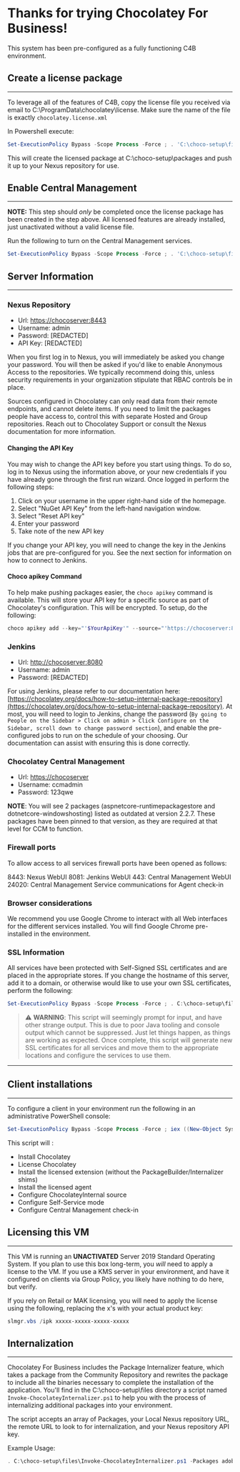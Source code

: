 # Thanks for trying Chocolatey For Business!

This system has been pre-configured as a fully functioning C4B environment.

## Create a license package

___

To leverage all of the features of C4B, copy the license file you received via email to C:\ProgramData\chocolatey\license. Make sure the name of the file is exactly `chocolatey.license.xml`

In Powershell execute:

```powershell
Set-ExecutionPolicy Bypass -Scope Process -Force ; . 'C:\choco-setup\files\CreateLicensePackage.ps1'
```

This will create the licensed package at C:\choco-setup\packages and push it up to your Nexus repository for use.

## Enable Central Management

___

**NOTE:** This step should _only_ be completed once the license package has been created in the step above. All licensed features are already installed, just unactivated without a valid license file.

Run the following to turn on the Central Management services.

```powershell
Set-ExecutionPolicy Bypass -Scope Process -Force ; . 'C:\choco-setup\files\EnableCCM.ps1'
```

## Server Information

___

### Nexus Repository

- Url: [https://chocoserver:8443](https://chocoserver:8443)
- Username: admin
- Password: [REDACTED]
- API Key: [REDACTED]

When you first log in to Nexus, you will immediately be asked you change your password.
You will then be asked if you'd like to enable Anonymous Access to the repositories. We typically recommend doing this, unless security requirements in your organization stipulate that RBAC controls be in place.

Sources configured in Chocolatey can only read data from their remote endpoints, and cannot delete items. If you need to limit the packages people have access to, control this with separate Hosted and Group repositories. Reach out to Chocolatey Support or consult the Nexus documentation for more information.

#### **Changing the API Key**

You may wish to change the API key before you start using things. To do so, log in to Nexus using the information above, or your new credentials if you have already gone through the first run wizard. Once logged in perform the following steps:

1. Click on your username in the upper right-hand side of the homepage.
2. Select "NuGet API Key" from the left-hand navigation window.
3. Select "Reset API key"
4. Enter your password
5. Take note of the new API key

If you change your API key, you will need to change the key in the Jenkins jobs that are pre-configured for you. See the next section for information on how to connect to Jenkins.

#### Choco apikey Command

To help make pushing packages easier, the `choco apikey` command is available. This will store your API key for a specific source as part of Chocolatey's configuration. This will be encrypted. To setup, do the following:

```powershell
choco apikey add --key="'$YourApiKey'" --source="'https://chocoserver:8443/repository/ChocolateyInternal/'"
```

### Jenkins

- Url: [http://chocoserver:8080](http://chocoserver:8080)
- Username: admin
- Password: [REDACTED]

For using Jenkins, please refer to our documentation here: [https://chocolatey.org/docs/how-to-setup-internal-package-repository](https://chocolatey.org/docs/how-to-setup-internal-package-repository). At most, you will need to login to Jenkins, change the password (`By going to People on the Sidebar > Click on admin > Click Configure on the Sidebar, scroll down to change password section`), and enable the pre-configured jobs to run on the schedule of your choosing. Our documentation can assist with ensuring this is done correctly.

### Chocolatey Central Management

- Url: [https://chocoserver](https://chocoserver)
- Username: ccmadmin
- Password: 123qwe


**NOTE**: You will see 2 packages (aspnetcore-runtimepackagestore and dotnetcore-windowshosting) listed as outdated at version 2.2.7. These packages have been pinned to that version, as they are required at that level for CCM to function.


### Firewall ports

To allow access to all services firewall ports have been opened as follows:

8443: Nexus WebUI
8081: Jenkins WebUI
443: Central Management WebUI
24020: Central Management Service communications for Agent check-in

### Browser considerations

We recommend you use Google Chrome to interact with all Web interfaces for the different services installed. You will find Google Chrome pre-installed in the environment.

### SSL Information

All services have been protected with Self-Signed SSL certificates and are placed in the appropriate stores. If you change the hostname of this server, add it to a domain, or otherwise would like to use your own SSL certificates, perform the following:

```powershell
Set-ExecutionPolicy Bypass -Scope Process -Force ; . C:\choco-setup\files\New-SslCertifcates.ps1
```

> :warning: **WARNING**: This script will seemingly prompt for input, and have other strange output. This is due to poor Java tooling and console output which cannot be suppressed. Just let things happen, as things are working as expected.
Once complete, this script will generate new SSL certificates for all services and move them to the appropriate locations and configure the services to use them.

___

## Client installations

___

To configure a client in your environment run the following in an administrative PowerShell console:

```powershell
Set-ExecutionPolicy Bypass -Scope Process -Force ; iex ((New-Object System.Net.WebClient).DownloadString('https://chocoserver:8443/repository/choco-install/ClientSetup.ps1'))
```

This script will :

- Install Chocolatey
- License Chocolatey
- Install the licensed extension (without the PackageBuilder/Internalizer shims)
- Install the licensed agent
- Configure ChocolateyInternal source
- Configure Self-Service mode
- Configure Central Management check-in

## Licensing this VM

___

This VM is running an **UNACTIVATED** Server 2019 Standard Operating System. If you plan to use this box long-term, you _will_ need to apply a license to the VM. If you use a KMS server in your environment, and have it configured on clients via Group Policy, you likely have nothing to do here, but verify.

If you rely on Retail or MAK licensing, you will need to apply the license using the following, replacing the x's with your actual product key:

```powershell
slmgr.vbs /ipk xxxxx-xxxxx-xxxxx-xxxxx
```

## Internalization

___

Chocolatey For Business includes the Package Internalizer feature, which takes a package from the Community Repository and rewrites the package to include all the binaries necessary to complete the installation of the application. You'll find in the C:\choco-setup\files directory a script named `Invoke-ChocolateyInternalizer.ps1` to help you with the process of internalizing additional packages into your environment.

The script accepts an array of Packages, your Local Nexus repository URL, the remote URL to look to for internalization, and your Nexus repository API key.

Example Usage:

```powershell
. C:\choco-setup\files\Invoke-ChocolateyInternalizer.ps1 -Packages adobereader,vlc,vscode -RepositoryUrl https://chocoserver:8443/repository/ChocolateyTest/ -RemoteRepo https://chocolatey.org/api/v2 -LocalRepoApiKey [REDACTED_API_KEY]
```
